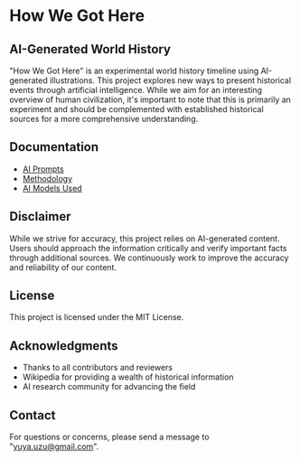 # How We Got Here

## AI-Generated World History

"How We Got Here" is an experimental world history timeline using AI-generated illustrations. This project explores new ways to present historical events through artificial intelligence. While we aim for an interesting overview of human civilization, it's important to note that this is primarily an experiment and should be complemented with established historical sources for a more comprehensive understanding.

## Documentation

- [AI Prompts](docs/PROMPTS.md)
- [Methodology](docs/METHODOLOGY.md)
- [AI Models Used](docs/AI_MODELS.md)

## Disclaimer

While we strive for accuracy, this project relies on AI-generated content. Users should approach the information critically and verify important facts through additional sources. We continuously work to improve the accuracy and reliability of our content.

## License

This project is licensed under the MIT License.

## Acknowledgments

- Thanks to all contributors and reviewers
- Wikipedia for providing a wealth of historical information
- AI research community for advancing the field

## Contact

For questions or concerns, please send a message to "yuya.uzu@gmail.com".
